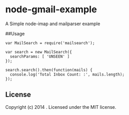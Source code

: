 # node-gmail-example

A Simple node-imap and mailparser example

##Usage

    var MailSearch = require('mailsearch');

    var search = new MailSearch({
      searchParams: [ 'UNSEEN' ]
    });
    
    search.search().then(function(mails) {
      console.log('Total Inbox Count: :', mails.length);
    });


## License
Copyright (c) 2014 . Licensed under the MIT license.
